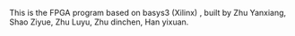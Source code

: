 This is the FPGA program based on basys3 (Xilinx) , built by Zhu Yanxiang, Shao Ziyue, Zhu Luyu, Zhu dinchen, Han yixuan.
